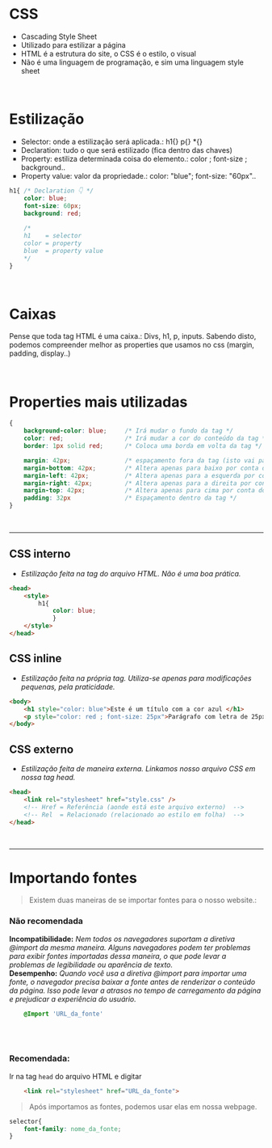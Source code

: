 # CSS
* Cascading Style Sheet 
* Utilizado para estilizar a página 
* HTML é a estrutura do site, o CSS é o estilo, o visual
* Não é uma linguagem de programação, e sim uma linguagem style sheet

</br>

# Estilização
<ul type="square">
    <li> Selector: onde a estilização será aplicada.: h1{}   p{}  *{}</li>
    <li> Declaration: tudo o que será estilizado (fica dentro das chaves) </li>
    <li> Property: estiliza determinada coisa do elemento.: color ; font-size ; background..</li>
    <li> Property value: valor da propriedade.: color: "blue"; font-size: "60px".. </li>
</ul>

```css  
h1{ /* Declaration 👇 */
    color: blue;                  
    font-size: 60px;  
    background: red; 
    
    /* 
    h1    = selector 
    color = property
    blue  = property value
    */ 
}
``` 

</br>

# Caixas
Pense que toda tag HTML é uma caixa.: Divs, h1, p, inputs.
Sabendo disto, podemos compreender melhor as properties que usamos no css (margin, padding, display..)

</br>

# Properties mais utilizadas 
```css 
{ 
    background-color: blue;     /* Irá mudar o fundo da tag */ 
    color: red;                 /* Irá mudar a cor do conteúdo da tag */
    border: 1px solid red;      /* Coloca uma borda em volta da tag */ 

    margin: 42px;               /* espaçamento fora da tag (isto vai para todos os lados) */
    margin-bottom: 42px;        /* Altera apenas para baixo por conta do "bottom" */ 
    margin-left: 42px;          /* Altera apenas para a esquerda por conta do "left"  */
    margin-right: 42px;         /* Altera apenas para a direita por conta do "right" */ 
    margin-top: 42px;           /* Altera apenas para cima por conta do "top" */
    padding: 32px               /* Espaçamento dentro da tag */
}
```
</br>

_______________________________________________________________________________________

## CSS interno
- _Estilização feita na tag <head> do arquivo HTML. Não é uma boa prática._
```html 
<head>
    <style>
        h1{
            color: blue; 
            }
    </style>
</head>
```

## CSS inline 
- _Estilização feita na própria tag. Utiliza-se apenas para modificações pequenas, pela praticidade._
```html
<body>
    <h1 style="color: blue">Este é um título com a cor azul </h1>
    <p style="color: red ; font-size: 25px">Parágrafo com letra de 25px da cor vermelha </p>
</body>
```

## CSS externo 
- _Estilização feita de maneira externa. Linkamos nosso arquivo CSS em nossa tag head._
```html
<head>
    <link rel="stylesheet" href="style.css" />
    <!-- Href = Referência (aonde está este arquivo externo)  -->
    <!-- Rel  = Relacionado (relacionado ao estilo em folha)  -->
</head>
```

</br>

____________________________________________________________________________________________


# Importando fontes
> Existem duas maneiras de se importar fontes para o nosso website.:

### Não recomendada
__Incompatibilidade:__ _Nem todos os navegadores suportam a diretiva @import da mesma maneira. Alguns navegadores podem ter problemas para exibir fontes importadas dessa maneira, o que pode levar a problemas de legibilidade ou aparência de texto._ </br>
__Desempenho:__ _Quando você usa a diretiva @import para importar uma fonte, o navegador precisa baixar a fonte antes de renderizar o conteúdo da página. Isso pode levar a atrasos no tempo de carregamento da página e prejudicar a experiência do usuário._
```css
    @Import 'URL_da_fonte'
```

</br>
</br>

### Recomendada:  
Ir na tag `head` do arquivo HTML e digitar
```html
    <link rel="stylesheet" href="URL_da_fonte">
```

> Após importamos as fontes, podemos usar elas em nossa webpage. 
```css
selector{ 
    font-family: nome_da_fonte;
}
```